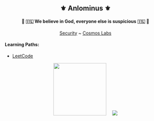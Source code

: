 <h2 align="center">⚜️ Anlominus ⚜️</h2>

<h4 align="center">🔱 🇮🇱 We believe in God, everyone else is suspicious 🇮🇱 🔱</h4>

<div align="center">
 
<!-- ![image]() -->
[Security](https://github.com/Anlominus/Security) ~ [Cosmos Labs](https://github.com/Anlominus/Cosmos-Labs)

</div>


#### Learning Paths:
- [LeetCode](https://leetcode.com/Anlominus/)

<p align="center"><a href="https://github.com/Anlominus">
<img height="165" src="https://github-readme-stats.vercel.app/api?username=Anlominus&show_icons=true&include_all_commits=true&theme=react&cache_seconds=3200&hide_border=true" /></a>
&nbsp;&nbsp;&nbsp;
<a href="https://github.com/Anlominus"><img src="https://github-readme-stats.vercel.app/api/top-langs/?username=Anlominus&layout=compact&theme=react&hide_border=true" />
</a></p>
